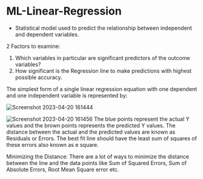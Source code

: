 # ML-Linear-Regression

- Statistical model used to predict the relationship between independent and dependent variables.

2 Factors to examine:

1. Which variables in particular are significant predictors of the outcome variables?
2. How significant is the Regression line to make predictions with highest possible accuracy.

The simplest form of a single linear regression equation with one dependent and one independent variable is represented by:

![Screenshot 2023-04-20 161444](https://user-images.githubusercontent.com/125017784/233505933-b414cbb9-6eff-4619-8ca0-0147a521da28.png)

![Screenshot 2023-04-20 161456](https://user-images.githubusercontent.com/125017784/233505941-b502f940-f2e1-49fb-be2e-84c9d583704e.png)
The blue points represent the actual Y values and the brown points represents the predicted Y values. The distance between the actual and the predicted values are known as Residuals or Errors. The best fit line should have the least sum of squares of these errors also known as e square.

Minimizing the Distance: There are a lot of ways to minimize the distance between the line and the data points like Sum of Squared Errors, Sum of Absolute Errors, Root Mean Square error etc.
